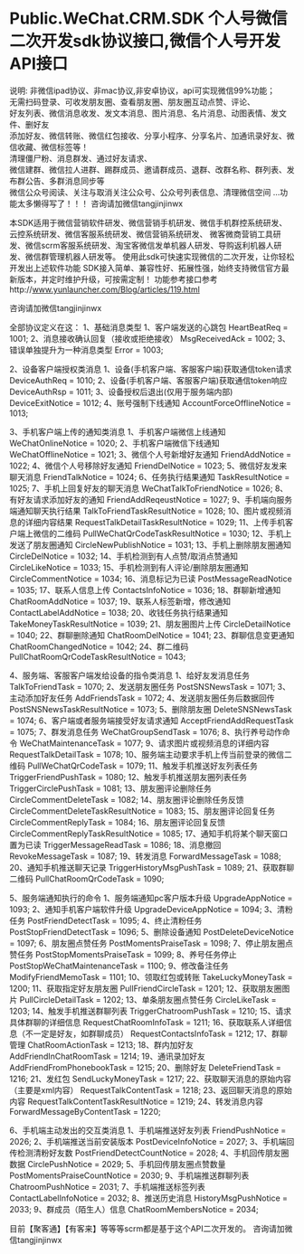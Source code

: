 # Public.WeChat.CRM.SDK 个人号微信二次开发sdk协议接口,微信个人号开发API接口
说明:
非微信ipad协议、非mac协议,非安卓协议，api可实现微信99%功能；      
无需扫码登录、可收发朋友圈、查看朋友圈、朋友圈互动点赞、评论、      
好友列表、微信消息收发、发文本消息、图片消息、名片消息、动图表情、发文件、删好友      
添加好友、微信转账、微信红包接收、分享小程序、分享名片、加通讯录好友、微信收藏、微信标签等！      
清理僵尸粉、消息群发、通过好友请求、      
微信建群、微信拉人进群、踢群成员、邀请群成员、退群、改群名称、群列表、发布群公告、多群消息同步等      
微信公众号阅读、关注与取消关注公众号、公众号列表信息、清理微信空间
...功能太多懒得写了！！！
咨询请加微信tangjinjinwx


本SDK适用于微信营销软件研发、微信营销手机研发、微信手机群控系统研发、云控系统研发、微信客服系统研发、微信营销系统研发、
微客微商营销工具研发、微信scrm客服系统研发、淘宝客微信发单机器人研发、导购返利机器人研发、微信群管理机器人研发等。
使用此sdk可快速实现微信的二次开发，让你轻松开发出上述软件功能
SDK接入简单、兼容性好、拓展性强，始终支持微信官方最新版本，并定时维护升级，可按需定制！
功能参考接口参考http://www.yunlauncher.com/Blog/articles/119.html

咨询请加微信tangjinjinwx

全部协议定义在这：
1、基础消息类型
1、客户端发送的心跳包
HeartBeatReq = 1001;
2、消息接收确认回复（接收或拒绝接收）
MsgReceivedAck = 1002;
3、错误单独提升为一种消息类型
Error = 1003;

2、设备客户端授权类消息
1、设备(手机客户端、客服客户端)获取通信token请求
DeviceAuthReq = 1010;
2、设备(手机客户端、客服客户端)获取通信token响应
DeviceAuthRsp = 1011;
3、设备授权后退出(仅用于服务端内部)
DeviceExitNotice = 1012;
4、账号强制下线通知
AccountForceOfflineNotice = 1013;

3、手机客户端上传的通知类消息
1、手机客户端微信上线通知
WeChatOnlineNotice = 1020;
2、手机客户端微信下线通知
WeChatOfflineNotice = 1021;
3、微信个人号新增好友通知
FriendAddNotice = 1022;
4、微信个人号移除好友通知
FriendDelNotice = 1023;
5、微信好友发来聊天消息
FriendTalkNotice = 1024;
6、任务执行结果通知
TaskResultNotice = 1025;
7、手机上回复好友的聊天消息
WeChatTalkToFriendNotice = 1026;
8、有好友请求添加好友的通知
FriendAddReqeustNotice = 1027;
9、手机端向服务端通知聊天执行结果
TalkToFriendTaskResultNotice = 1028;
10、图片或视频消息的详细内容结果
RequestTalkDetailTaskResultNotice = 1029;
11、上传手机客户端上微信的二维码
PullWeChatQrCodeTaskResultNotice = 1030;
12、手机上发送了朋友圈通知
CircleNewPublishNotice = 1031;
13、手机上删除朋友圈通知
CircleDelNotice = 1032;
14、手机检测到有人点赞/取消点赞通知
CircleLikeNotice = 1033;
15、手机检测到有人评论/删除朋友圈通知
CircleCommentNotice = 1034;
16、消息标记为已读
PostMessageReadNotice = 1035;
17、联系人信息上传
ContactsInfoNotice = 1036;
18、群聊新增通知
ChatRoomAddNotice = 1037;
19、联系人标签新增，修改通知
ContactLabelAddNotice = 1038;
20、收钱任务执行结果通知
TakeMoneyTaskResultNotice = 1039;
21、朋友圈图片上传
CircleDetailNotice = 1040;
22、群聊删除通知
ChatRoomDelNotice = 1041;
23、群聊信息变更通知
ChatRoomChangedNotice = 1042;
24、群二维码
PullChatRoomQrCodeTaskResultNotice = 1043;

4、服务端、客服客户端发给设备的指令类消息
1、给好友发消息任务
TalkToFriendTask = 1070;
2、发送朋友圈任务
PostSNSNewsTask = 1071;
3、主动添加好友任务
AddFriendsTask = 1072;
4、发送朋友圈任务后数据回传
PostSNSNewsTaskResultNotice = 1073;
5、删除朋友圈
DeleteSNSNewsTask = 1074;
6、客户端或者服务端接受好友请求通知
AcceptFriendAddRequestTask = 1075;
7、群发消息任务
WeChatGroupSendTask = 1076;
8、执行养号动作命令
WeChatMaintenanceTask = 1077;
9、请求图片或视频消息的详细内容
RequestTalkDetailTask = 1078;
10、服务端主动要求手机上传当前登录的微信二维码
PullWeChatQrCodeTask = 1079;
11、触发手机推送好友列表任务
TriggerFriendPushTask = 1080;
12、触发手机推送朋友圈列表任务
TriggerCirclePushTask = 1081;
13、朋友圈评论删除任务
CircleCommentDeleteTask = 1082;
14、朋友圈评论删除任务反馈
CircleCommentDeleteTaskResultNotice = 1083;
15、朋友圈评论回复任务
CircleCommentReplyTask = 1084;
16、朋友圈评论回复反馈
CircleCommentReplyTaskResultNotice = 1085;
17、通知手机将某个聊天窗口置为已读
TriggerMessageReadTask = 1086;
18、消息撤回
RevokeMessageTask = 1087;
19、转发消息
ForwardMessageTask = 1088;
20、通知手机推送聊天记录
TriggerHistoryMsgPushTask = 1089;
21、获取群聊二维码
PullChatRoomQrCodeTask = 1090;

5、服务端通知执行的命令
1、服务端通知pc客户版本升级
UpgradeAppNotice = 1093;
2、通知手机客户端软件升级
UpgradeDeviceAppNotice = 1094;
3、清粉任务
PostFriendDetectTask = 1095;
4、终止清粉任务
PostStopFriendDetectTask = 1096;
5、删除设备通知
PostDeleteDeviceNotice = 1097;
6、朋友圈点赞任务
PostMomentsPraiseTask = 1098;
7、停止朋友圈点赞任务
PostStopMomentsPraiseTask = 1099;
8、养号任务停止
PostStopWeChatMaintenanceTask = 1100;
9、修改备注任务
ModifyFriendMemoTask = 1101;
10、领取红包或转账
TakeLuckyMoneyTask = 1200;
11、获取指定好友朋友圈
PullFriendCircleTask = 1201;
12、获取朋友圈图片
PullCircleDetailTask = 1202;
13、单条朋友圈点赞任务
CircleLikeTask = 1203;
14、触发手机推送群聊列表
TriggerChatroomPushTask = 1210;
15、请求具体群聊的详细信息
RequestChatRoomInfoTask = 1211;
16、获取联系人详细信息（不一定是好友，如群聊成员）
RequestContactsInfoTask = 1212;
17、群聊管理
ChatRoomActionTask = 1213;
18、群内加好友
AddFriendInChatRoomTask = 1214;
19、通讯录加好友
AddFriendFromPhonebookTask = 1215;
20、删除好友
DeleteFriendTask = 1216;
21、发红包
SendLuckyMoneyTask = 1217;
22、获取聊天消息的原始内容（主要是xml内容）
RequestTalkContentTask = 1218;
23、返回聊天消息的原始内容
RequestTalkContentTaskResultNotice = 1219;
24、转发消息内容
ForwardMessageByContentTask = 1220;

6、手机端主动发出的交互类消息
1、手机端推送好友列表
FriendPushNotice = 2026;
2、手机端推送当前安装版本
PostDeviceInfoNotice = 2027;
3、手机端回传检测清粉好友数
PostFriendDetectCountNotice = 2028;
4、手机回传朋友圈数据
CirclePushNotice = 2029;
5、手机回传朋友圈点赞数量
PostMomentsPraiseCountNotice = 2030;
9、手机端推送群聊列表
ChatroomPushNotice = 2031;
7、手机端推送标签列表
ContactLabelInfoNotice = 2032;
8、推送历史消息
HistoryMsgPushNotice = 2033;
9、群成员（陌生人）信息
ChatRoomMembersNotice = 2034;

目前【聚客通】【有客来】等等等scrm都是基于这个API二次开发的。
咨询请加微信tangjinjinwx
